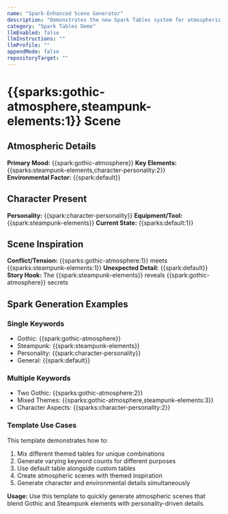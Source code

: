 ```yaml
---
name: "Spark-Enhanced Scene Generator"
description: "Demonstrates the new Spark Tables system for atmospheric scene generation"
category: "Spark Tables Demo"
llmEnabled: false
llmInstructions: ""
llmProfile: ""
appendMode: false
repositoryTarget: ""
---
```


# {{sparks:gothic-atmosphere,steampunk-elements:1}} Scene

## Atmospheric Details
**Primary Mood:** {{spark:gothic-atmosphere}}
**Key Elements:** {{sparks:steampunk-elements,character-personality:2}}  
**Environmental Factor:** {{spark:default}}

## Character Present  
**Personality:** {{spark:character-personality}}
**Equipment/Tool:** {{spark:steampunk-elements}}
**Current State:** {{sparks:default:1}}

## Scene Inspiration
**Conflict/Tension:** {{sparks:gothic-atmosphere:1}} meets {{sparks:steampunk-elements:1}}
**Unexpected Detail:** {{spark:default}}
**Story Hook:** The {{spark:steampunk-elements}} reveals {{spark:gothic-atmosphere}} secrets

## Spark Generation Examples

### Single Keywords
- Gothic: {{spark:gothic-atmosphere}}
- Steampunk: {{spark:steampunk-elements}}  
- Personality: {{spark:character-personality}}
- General: {{spark:default}}

### Multiple Keywords  
- Two Gothic: {{sparks:gothic-atmosphere:2}}
- Mixed Themes: {{sparks:gothic-atmosphere,steampunk-elements:3}}
- Character Aspects: {{sparks:character-personality:2}}

### Template Use Cases
This template demonstrates how to:
1. Mix different themed tables for unique combinations
2. Generate varying keyword counts for different purposes  
3. Use default table alongside custom tables
4. Create atmospheric scenes with themed inspiration
5. Generate character and environmental details simultaneously

**Usage:** Use this template to quickly generate atmospheric scenes that blend Gothic and Steampunk elements with personality-driven details.